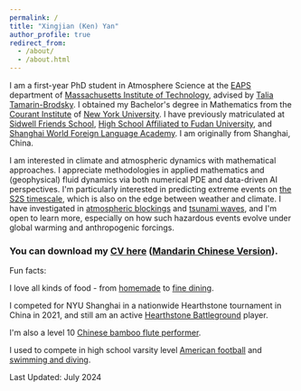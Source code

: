 ```yaml
---
permalink: /
title: "Xingjian (Ken) Yan"
author_profile: true
redirect_from: 
  - /about/
  - /about.html
---
```

          
I am a first-year PhD student in Atmosphere Science at the [EAPS](https://eaps.mit.edu/) department of [Massachusetts Institute of Technology](https://www.mit.edu/), advised by [Talia Tamarin-Brodsky](https://taliatamarin.wixsite.com/taliatamarin). I obtained my Bachelor's degree in Mathematics from the [Courant Institute](https://cims.nyu.edu/dynamic/) of [New York University](https://www.nyu.edu/). I have previously matriculated at [Sidwell Friends School](https://www.sidwell.edu), [High School Affiliated to Fudan University](https://www.fdfz.cn/), and [Shanghai World Foreign Language Academy](https://www.wflms.cn/site/site2/index.html). I am originally from Shanghai, China. 

I am interested in climate and atmospheric dynamics with mathematical approaches. I appreciate methodologies in applied mathematics and (geophysical) fluid dynamics via both numerical PDE and data-driven AI perspectives. I'm particularly interested in predicting extreme events on [the S2S timescale](https://wpo.noaa.gov/s2s/), which is also on the edge between weather and climate. I have investigated in [atmospheric blockings](/_portfolio/996blocking.html) and [tsunami waves](/_portfolio/997solitary_wave.html), and I'm open to learn more, especially on how such hazardous events evolve under global warming and anthropogenic forcings.

### You can download my [CV here](Ken_s_CV.pdf) ([Mandarin Chinese Version](CV_mandarin.pdf)).


Fun facts: 

I love all kinds of food - from [homemade](https://yanxingjianken.github.io/_food/homemade.html) to [fine dining](https://yanxingjianken.github.io/_food/fine_dining.html).


I competed for NYU Shanghai in a nationwide Hearthstone tournament in China in 2021, and still am an active <a href="https://hearthstone.blizzard.com/en-us/battlegrounds/">Hearthstone Battleground</a> player.

I'm also a level 10 <a href="https://www.youtube.com/watch?v=TZBNk-cTkV4&list=PLu7a4wgbVOVPveGmnrh6HAscW-CiZD5CD&index=4&ab_channel=KenYan">Chinese bamboo flute performer</a>.

I used to compete in high school varsity level <a href="https://www.maxpreps.com/dc/washington/sidwell-friends-quakers/athletes/ken-yang/bio/?careerid=2sgg78rlkmpff">American football</a> and <a href="https://www.swimcloud.com/swimmer/1034462/">swimming and diving</a>.


Last Updated: July 2024
